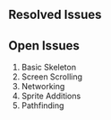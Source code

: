 ## Resolved Issues ##


## Open Issues ##

1. Basic Skeleton
2. Screen Scrolling
3. Networking
4. Sprite Additions
5. Pathfinding
